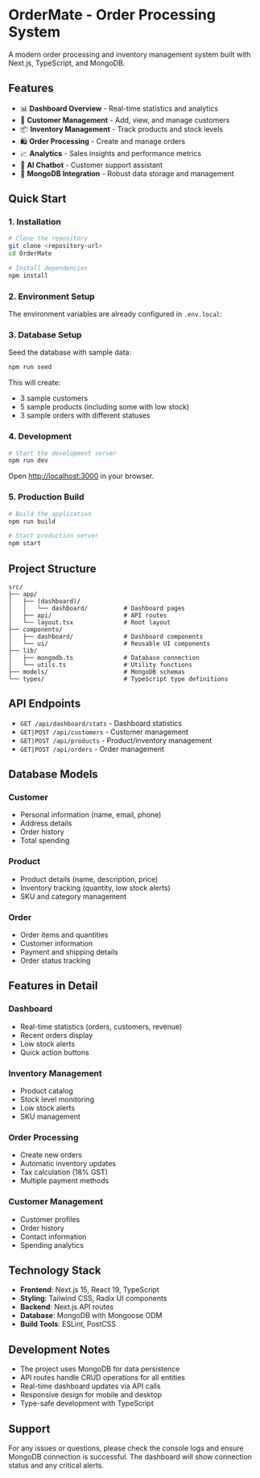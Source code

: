 # OrderMate - Order Processing System

A modern order processing and inventory management system built with Next.js, TypeScript, and MongoDB.

## Features

- 📊 **Dashboard Overview** - Real-time statistics and analytics
- 👥 **Customer Management** - Add, view, and manage customers
- 📦 **Inventory Management** - Track products and stock levels
- 🛍️ **Order Processing** - Create and manage orders
- 📈 **Analytics** - Sales insights and performance metrics
- 🤖 **AI Chatbot** - Customer support assistant
- 💾 **MongoDB Integration** - Robust data storage and management

## Quick Start

### 1. Installation

```bash
# Clone the repository
git clone <repository-url>
cd OrderMate

# Install dependencies
npm install
```

### 2. Environment Setup

The environment variables are already configured in `.env.local`:

### 3. Database Setup

Seed the database with sample data:

```bash
npm run seed
```

This will create:

- 3 sample customers
- 5 sample products (including some with low stock)
- 3 sample orders with different statuses

### 4. Development

```bash
# Start the development server
npm run dev
```

Open [http://localhost:3000](http://localhost:3000) in your browser.

### 5. Production Build

```bash
# Build the application
npm run build

# Start production server
npm start
```

## Project Structure

```
src/
├── app/
│   ├── (dashboard)/
│   │   └── dashboard/          # Dashboard pages
│   ├── api/                    # API routes
│   └── layout.tsx              # Root layout
├── components/
│   ├── dashboard/              # Dashboard components
│   └── ui/                     # Reusable UI components
├── lib/
│   ├── mongodb.ts              # Database connection
│   └── utils.ts                # Utility functions
├── models/                     # MongoDB schemas
└── types/                      # TypeScript type definitions
```

## API Endpoints

- `GET /api/dashboard/stats` - Dashboard statistics
- `GET|POST /api/customers` - Customer management
- `GET|POST /api/products` - Product/inventory management
- `GET|POST /api/orders` - Order management

## Database Models

### Customer

- Personal information (name, email, phone)
- Address details
- Order history
- Total spending

### Product

- Product details (name, description, price)
- Inventory tracking (quantity, low stock alerts)
- SKU and category management

### Order

- Order items and quantities
- Customer information
- Payment and shipping details
- Order status tracking

## Features in Detail

### Dashboard

- Real-time statistics (orders, customers, revenue)
- Recent orders display
- Low stock alerts
- Quick action buttons

### Inventory Management

- Product catalog
- Stock level monitoring
- Low stock alerts
- SKU management

### Order Processing

- Create new orders
- Automatic inventory updates
- Tax calculation (18% GST)
- Multiple payment methods

### Customer Management

- Customer profiles
- Order history
- Contact information
- Spending analytics

## Technology Stack

- **Frontend**: Next.js 15, React 19, TypeScript
- **Styling**: Tailwind CSS, Radix UI components
- **Backend**: Next.js API routes
- **Database**: MongoDB with Mongoose ODM
- **Build Tools**: ESLint, PostCSS

## Development Notes

- The project uses MongoDB for data persistence
- API routes handle CRUD operations for all entities
- Real-time dashboard updates via API calls
- Responsive design for mobile and desktop
- Type-safe development with TypeScript

## Support

For any issues or questions, please check the console logs and ensure MongoDB connection is successful. The dashboard will show connection status and any critical alerts.
